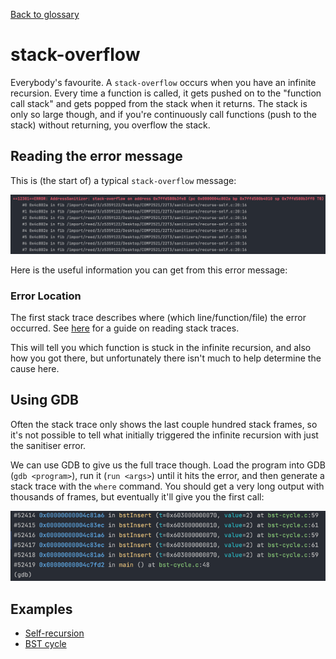 [Back to glossary](..)

# stack-overflow

Everybody's favourite. A `stack-overflow` occurs when you have an infinite recursion. Every time a function is called, it gets pushed on to the "function call stack" and gets popped from the stack when it returns. The stack is only so large though, and if you're continuously call functions (push to the stack) without returning, you overflow the stack.

## Reading the error message

This is (the start of) a typical `stack-overflow` message:

![img.png](error.png)

Here is the useful information you can get from this error message:

### Error Location
The first stack trace describes where (which line/function/file) the error occurred. See [here](../../errmsg#stack-traces) for a guide on reading stack traces.

This will tell you which function is stuck in the infinite recursion, and also how you got there, but unfortunately there isn't much to help determine the cause here.

## Using GDB

Often the stack trace only shows the last couple hundred stack frames, so it's not possible to tell what initially triggered the infinite recursion with just the sanitiser error.

We can use GDB to give us the full trace though. Load the program into GDB (`gdb <program>`), run it (`run <args>`) until it hits the error, and then generate a stack trace with the `where` command. You should get a very long output with thousands of frames, but eventually it'll give you the first call:

![gdb trace](bst-cycle/gdb.png)

## Examples

- [Self-recursion](recurse-self)
- [BST cycle](bst-cycle)
